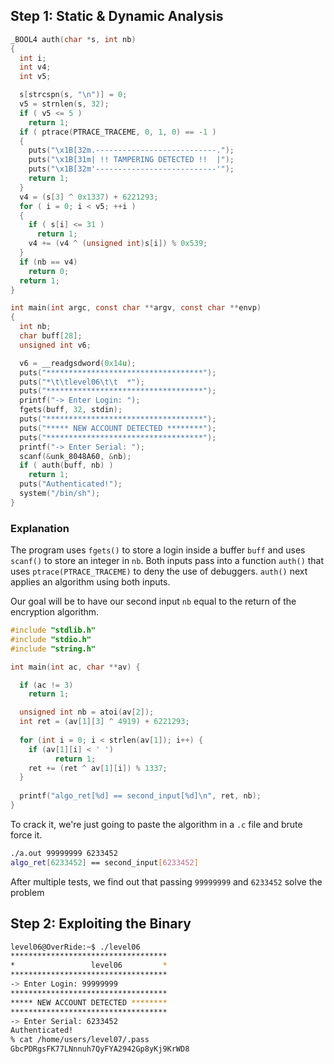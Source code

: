 ## Step 1: Static & Dynamic Analysis

```c
_BOOL4 auth(char *s, int nb)
{
  int i;
  int v4;
  int v5;

  s[strcspn(s, "\n")] = 0;
  v5 = strnlen(s, 32);
  if ( v5 <= 5 )
    return 1;
  if ( ptrace(PTRACE_TRACEME, 0, 1, 0) == -1 )
  {
    puts("\x1B[32m.---------------------------.");
    puts("\x1B[31m| !! TAMPERING DETECTED !!  |");
    puts("\x1B[32m'---------------------------'");
    return 1;
  }
  v4 = (s[3] ^ 0x1337) + 6221293;
  for ( i = 0; i < v5; ++i )
  {
    if ( s[i] <= 31 )
      return 1;
    v4 += (v4 ^ (unsigned int)s[i]) % 0x539;
  }
  if (nb == v4)
    return 0;
  return 1;
}

int main(int argc, const char **argv, const char **envp)
{
  int nb;
  char buff[28];
  unsigned int v6;

  v6 = __readgsdword(0x14u);
  puts("***********************************");
  puts("*\t\tlevel06\t\t  *");
  puts("***********************************");
  printf("-> Enter Login: ");
  fgets(buff, 32, stdin);
  puts("***********************************");
  puts("***** NEW ACCOUNT DETECTED ********");
  puts("***********************************");
  printf("-> Enter Serial: ");
  scanf(&unk_8048A60, &nb);
  if ( auth(buff, nb) )
    return 1;
  puts("Authenticated!");
  system("/bin/sh");
}
```

### Explanation

The program uses `fgets()` to store a login inside a buffer `buff` and uses `scanf()` to store an integer in `nb`.
Both inputs pass into a function `auth()` that uses `ptrace(PTRACE_TRACEME)` to deny the use of debuggers.
`auth()` next applies an algorithm using both inputs.

Our goal will be to have our second input `nb` equal to the return of the encryption algorithm.

```c
#include "stdlib.h"
#include "stdio.h"
#include "string.h"

int main(int ac, char **av) {

  if (ac != 3)
    return 1;

  unsigned int nb = atoi(av[2]);
  int ret = (av[1][3] ^ 4919) + 6221293;
    
  for (int i = 0; i < strlen(av[1]); i++) {
    if (av[1][i] < ' ')
          return 1;
    ret += (ret ^ av[1][i]) % 1337;        
  }
  
  printf("algo_ret[%d] == second_input[%d]\n", ret, nb);
}
```

To crack it, we're just going to paste the algorithm in a `.c` file and brute force it.

```bash
./a.out 99999999 6233452
algo_ret[6233452] == second_input[6233452]
```

After multiple tests, we find out that passing `99999999` and `6233452` solve the problem 

## Step 2: Exploiting the Binary

```bash
level06@OverRide:~$ ./level06 
***********************************
*                 level06         *
***********************************
-> Enter Login: 99999999
***********************************
***** NEW ACCOUNT DETECTED ********
***********************************
-> Enter Serial: 6233452
Authenticated!
% cat /home/users/level07/.pass
GbcPDRgsFK77LNnnuh7QyFYA2942Gp8yKj9KrWD8
```